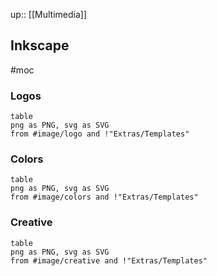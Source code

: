 up:: [[Multimedia]]

## Inkscape
#moc 


### Logos

```dataview
table
png as PNG, svg as SVG
from #image/logo and !"Extras/Templates"
```

### Colors

```dataview
table
png as PNG, svg as SVG
from #image/colors and !"Extras/Templates"
```

### Creative

```dataview
table
png as PNG, svg as SVG
from #image/creative and !"Extras/Templates"
```
